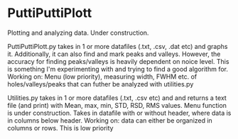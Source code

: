 # PuttiPuttiPlott
Plotting and analyzing data. Under construction.

PuttiPuttiPlott.py takes in 1 or more datafiles (.txt, .csv, .dat etc) and graphs it. Additionally, it can also find and mark peaks and valleys.
However, the accuracy for finding peaks/valleys is heavily dependent on noice level. This is something I'm experimenting with and trying to find a good algorithm for.
Working on: Menu (low priority), measuring width, FWHM etc. of holes/valleys/peaks that can futher be analyzed with utilities.py

Utilities.py takes in 1 or more datafiles (.txt, .csv etc) and and returns a text file (and print) with Mean, max, min, STD, RSD, RMS values.
Menu function is under construction. Takes in datafile with or without header, where data is in columns below header.
Working on: data can either be organized in columns or rows. This is low priority
